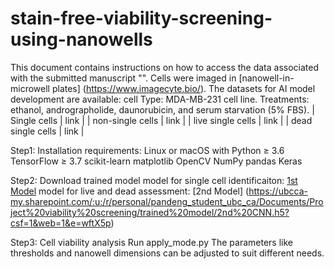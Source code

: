 # stain-free-viability-screening-using-nanowells

This document contains instructions on how to access the data associated with the submitted manuscript "".
Cells were imaged in [nanowell-in-microwell plates] (https://www.imagecyte.bio/). 
The datasets for AI model development are available:
cell Type: MDA-MB-231 cell line.
Treatments: ethanol, andrographolide, daunorubicin, and serum starvation (5% FBS).
| Single cells      | link |
| non-single cells  | link |
| live single cells | link |
| dead single cells | link |


Step1: Installation requirements:
Linux or macOS with Python ≥ 3.6
TensorFlow ≥ 3.7
scikit-learn
matplotlib
OpenCV
NumPy
pandas
Keras

Step2: Download trained model
model for single cell identificaiton: [1st Model](https://ubcca-my.sharepoint.com/:u:/r/personal/pandeng_student_ubc_ca/Documents/Project%20viability%20screening/trained%20model/1st%20CNN.h5?csf=1&web=1&e=fjIaV2)
model for live and dead assessment: [2nd Model] (https://ubcca-my.sharepoint.com/:u:/r/personal/pandeng_student_ubc_ca/Documents/Project%20viability%20screening/trained%20model/2nd%20CNN.h5?csf=1&web=1&e=wftX5p)

Step3: Cell viability analysis
Run apply_mode.py
The parameters like thresholds and nanowell dimensions can be adjusted to suit different needs.
